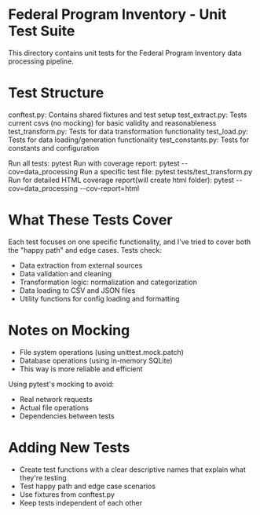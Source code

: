 # Federal Program Inventory - Unit Test Suite

This directory contains unit tests for the Federal Program Inventory data processing pipeline. 

# Test Structure

conftest.py: Contains shared fixtures and test setup
test_extract.py: Tests current csvs (no mocking) for basic validity and reasonableness
test_transform.py: Tests for data transformation functionality
test_load.py: Tests for data loading/generation functionality
test_constants.py: Tests for constants and configuration

Run all tests: pytest
Run with coverage report: pytest --cov=data_processing
Run a specific test file: pytest tests/test_transform.py
Run for detailed HTML coverage report(will create html folder): pytest --cov=data_processing --cov-report=html


# What These Tests Cover

Each test focuses on one specific functionality, and I've tried to cover both the "happy path" and edge cases.
Tests check:
- Data extraction from external sources
- Data validation and cleaning
- Transformation logic: normalization and categorization
- Data loading to CSV and JSON files
- Utility functions for config loading and formatting


# Notes on Mocking

- File system operations (using unittest.mock.patch)
- Database operations (using in-memory SQLite)
- This way is more reliable and efficient

Using pytest's mocking to avoid:
- Real network requests
- Actual file operations
- Dependencies between tests


# Adding New Tests

- Create test functions with a clear descriptive names that explain what they're testing
- Test happy path and edge case scenarios
- Use fixtures from conftest.py
- Keep tests independent of each other
